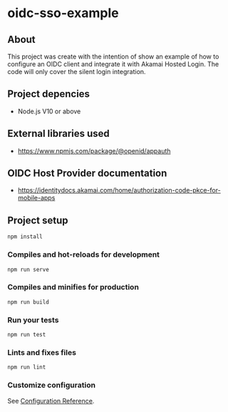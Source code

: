 # oidc-sso-example

## About
This project was create with the intention of show an example of how to configure an OIDC client and integrate it with Akamai Hosted Login. The code will only cover the silent login integration.

## Project depencies
 - Node.js V10 or above

## External libraries used
 - https://www.npmjs.com/package/@openid/appauth


## OIDC Host Provider documentation
 - https://identitydocs.akamai.com/home/authorization-code-pkce-for-mobile-apps


## Project setup
```
npm install
```

### Compiles and hot-reloads for development
```
npm run serve
```

### Compiles and minifies for production
```
npm run build
```

### Run your tests
```
npm run test
```

### Lints and fixes files
```
npm run lint
```

### Customize configuration
See [Configuration Reference](https://cli.vuejs.org/config/).
